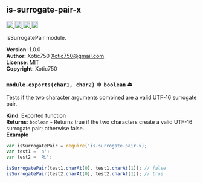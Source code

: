 <a name="module_is-surrogate-pair-x"></a>
## is-surrogate-pair-x
<a href="https://travis-ci.org/Xotic750/is-surrogate-pair-x"
title="Travis status">
<img src="https://travis-ci.org/Xotic750/is-surrogate-pair-x.svg?branch=master"
alt="Travis status" height="18">
</a>
<a href="https://david-dm.org/Xotic750/is-surrogate-pair-x"
title="Dependency status">
<img src="https://david-dm.org/Xotic750/is-surrogate-pair-x.svg"
alt="Dependency status" height="18"/>
</a>
<a href="https://david-dm.org/Xotic750/is-surrogate-pair-x#info=devDependencies"
title="devDependency status">
<img src="https://david-dm.org/Xotic750/is-surrogate-pair-x/dev-status.svg"
alt="devDependency status" height="18"/>
</a>
<a href="https://badge.fury.io/js/is-surrogate-pair-x" title="npm version">
<img src="https://badge.fury.io/js/is-surrogate-pair-x.svg"
alt="npm version" height="18">
</a>

isSurrogatePair module.

**Version**: 1.0.0  
**Author:** Xotic750 <Xotic750@gmail.com>  
**License**: [MIT](&lt;https://opensource.org/licenses/MIT&gt;)  
**Copyright**: Xotic750  
<a name="exp_module_is-surrogate-pair-x--module.exports"></a>
### `module.exports(char1, char2)` ⇒ <code>boolean</code> ⏏
Tests if the two character arguments combined are a valid UTF-16
surrogate pair.

**Kind**: Exported function  
**Returns**: <code>boolean</code> - Returns true if the two characters create a valid
 UTF-16 surrogate pair; otherwise false.  
**Example**  
```js
var isSurrogatePair = require('is-surrogate-pair-x);
var test1 = 'a';
var test2 = '𠮟';

isSurrogatePair(test1.charAt(0), test1.charAt(1)); // false
isSurrogatePair(test2.charAt(0), test2.charAt(1)); // true
```
